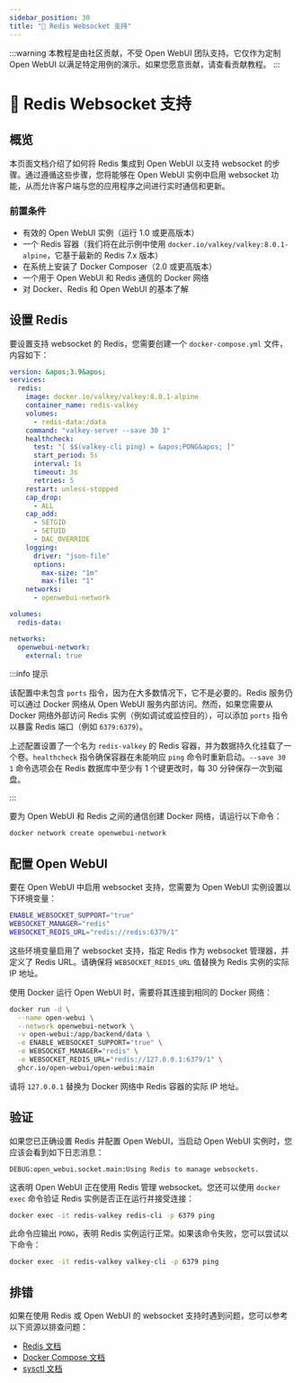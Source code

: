 ```yaml
---
sidebar_position: 30
title: "🔗 Redis Websocket 支持"
---
```


:::warning
本教程是由社区贡献，不受 Open WebUI 团队支持。它仅作为定制 Open WebUI 以满足特定用例的演示。如果您愿意贡献，请查看贡献教程。
:::

# 🔗 Redis Websocket 支持

## 概览

本页面文档介绍了如何将 Redis 集成到 Open WebUI 以支持 websocket 的步骤。通过遵循这些步骤，您将能够在 Open WebUI 实例中启用 websocket 功能，从而允许客户端与您的应用程序之间进行实时通信和更新。

### 前置条件

* 有效的 Open WebUI 实例（运行 1.0 或更高版本）
* 一个 Redis 容器（我们将在此示例中使用 `docker.io/valkey/valkey:8.0.1-alpine`，它基于最新的 Redis 7.x 版本）
* 在系统上安装了 Docker Composer（2.0 或更高版本）
* 一个用于 Open WebUI 和 Redis 通信的 Docker 网络
* 对 Docker、Redis 和 Open WebUI 的基本了解

## 设置 Redis

要设置支持 websocket 的 Redis，您需要创建一个 `docker-compose.yml` 文件，内容如下：

```yml
version: &apos;3.9&apos;
services:
  redis:
    image: docker.io/valkey/valkey:8.0.1-alpine
    container_name: redis-valkey
    volumes:
      - redis-data:/data
    command: "valkey-server --save 30 1"
    healthcheck:
      test: "[ $$(valkey-cli ping) = &apos;PONG&apos; ]"
      start_period: 5s
      interval: 1s
      timeout: 3s
      retries: 5
    restart: unless-stopped
    cap_drop:
      - ALL
    cap_add:
      - SETGID
      - SETUID
      - DAC_OVERRIDE
    logging:
      driver: "json-file"
      options:
        max-size: "1m"
        max-file: "1"
    networks:
      - openwebui-network

volumes:
  redis-data:

networks:
  openwebui-network:
    external: true
```

:::info 提示

该配置中未包含 `ports` 指令，因为在大多数情况下，它不是必要的。Redis 服务仍可以通过 Docker 网络从 Open WebUI 服务内部访问。然而，如果您需要从 Docker 网络外部访问 Redis 实例（例如调试或监控目的），可以添加 `ports` 指令以暴露 Redis 端口（例如 `6379:6379`）。

上述配置设置了一个名为 `redis-valkey` 的 Redis 容器，并为数据持久化挂载了一个卷。`healthcheck` 指令确保容器在未能响应 `ping` 命令时重新启动。`--save 30 1` 命令选项会在 Redis 数据库中至少有 1 个键更改时，每 30 分钟保存一次到磁盘。

:::

要为 Open WebUI 和 Redis 之间的通信创建 Docker 网络，请运行以下命令：

```bash
docker network create openwebui-network
```

## 配置 Open WebUI

要在 Open WebUI 中启用 websocket 支持，您需要为 Open WebUI 实例设置以下环境变量：

```bash
ENABLE_WEBSOCKET_SUPPORT="true"
WEBSOCKET_MANAGER="redis"
WEBSOCKET_REDIS_URL="redis://redis:6379/1"
```

这些环境变量启用了 websocket 支持，指定 Redis 作为 websocket 管理器，并定义了 Redis URL。请确保将 `WEBSOCKET_REDIS_URL` 值替换为 Redis 实例的实际 IP 地址。

使用 Docker 运行 Open WebUI 时，需要将其连接到相同的 Docker 网络：

```bash
docker run -d \
  --name open-webui \
  --network openwebui-network \
  -v open-webui:/app/backend/data \
  -e ENABLE_WEBSOCKET_SUPPORT="true" \
  -e WEBSOCKET_MANAGER="redis" \
  -e WEBSOCKET_REDIS_URL="redis://127.0.0.1:6379/1" \
  ghcr.io/open-webui/open-webui:main
```

请将 `127.0.0.1` 替换为 Docker 网络中 Redis 容器的实际 IP 地址。

## 验证

如果您已正确设置 Redis 并配置 Open WebUI，当启动 Open WebUI 实例时，您应该会看到如下日志消息：

`DEBUG:open_webui.socket.main:Using Redis to manage websockets.`

这表明 Open WebUI 正在使用 Redis 管理 websocket。您还可以使用 `docker exec` 命令验证 Redis 实例是否正在运行并接受连接：

```bash
docker exec -it redis-valkey redis-cli -p 6379 ping
```

此命令应输出 `PONG`，表明 Redis 实例运行正常。如果该命令失败，您可以尝试以下命令：

```bash
docker exec -it redis-valkey valkey-cli -p 6379 ping
```

## 排错

如果在使用 Redis 或 Open WebUI 的 websocket 支持时遇到问题，您可以参考以下资源以排查问题：

* [Redis 文档](https://redis.io/docs)
* [Docker Compose 文档](https://docs.docker.com/compose/overview/)
* [sysctl 文档](https://man7.org/linux/man-pages/man8/sysctl.8.html)
